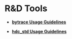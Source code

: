 # R&D Tools<a name="EN-US_TOPIC_0000001157319389"></a>

-   **[bytrace Usage Guidelines](subsys-toolchain-bytrace-guide.md)**  

-   **[hdc\_std Usage Guidelines](subsys-toolchain-hdc-guide.md)**  


